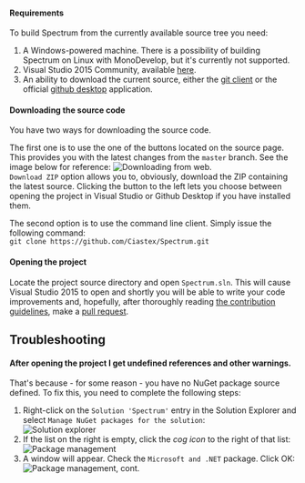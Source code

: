 #### Requirements
To build Spectrum from the currently available source tree you need:  
  1. A Windows-powered machine. There is a possibility of building Spectrum on Linux with MonoDevelop, but it's currently not supported.
  2. Visual Studio 2015 Community, available [here](https://www.visualstudio.com/en-us/products/visual-studio-community-vs.aspx).
  3. An ability to download the current source, either the [git client](https://git-scm.com/download/win/) or the official [github desktop](https://desktop.github.com/) application.

#### Downloading the source code
You have two ways for downloading the source code.

The first one is to use the one of the buttons located on the source page. This provides you with the latest changes from the `master` branch. See the image below for reference:
![Downloading from web](http://img02.imgland.net/_dCbmEy.png).  
`Download ZIP` option allows you to, obviously, download the ZIP containing the latest source. Clicking the button to the left lets you choose between opening the project in Visual Studio or Github Desktop if you have installed them.

The second option is to use the command line client. Simply issue the following command:  
`git clone https://github.com/Ciastex/Spectrum.git`

#### Opening the project
Locate the project source directory and open `Spectrum.sln`. This will cause Visual Studio 2015 to open and shortly you will be able to write your code improvements and, hopefully, after thoroughly reading [the contribution guidelines](not-yet.implemented), make a [pull request](https://github.com/Ciastex/Spectrum/pulls).

## Troubleshooting
#### After opening the project I get undefined references and other warnings.
That's because - for some reason - you have no NuGet package source defined. To fix this, you need to complete the following steps:  
  1. Right-click on the `Solution 'Spectrum'` entry in the Solution Explorer and select `Manage NuGet packages for the solution`:  
![Solution explorer](http://img.imgland.net/4V1sUVl.png)
  2. If the list on the right is empty, click the *cog icon* to the right of that list:  
![Package management](http://img03.imgland.net/WBAPfnp.png)
  3. A window will appear. Check the `Microsoft and .NET` package. Click OK:
![Package management, cont.](http://img02.imgland.net/cTb-TN.png)
